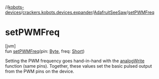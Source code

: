 //[kobots-devices](../../../index.md)/[crackers.kobots.devices.expander](../index.md)/[AdafruitSeeSaw](index.md)/[setPWMFreq](set-p-w-m-freq.md)

# setPWMFreq

[jvm]\
fun [setPWMFreq](set-p-w-m-freq.md)(pin: [Byte](https://kotlinlang.org/api/latest/jvm/stdlib/kotlin/-byte/index.html), freq: [Short](https://kotlinlang.org/api/latest/jvm/stdlib/kotlin/-short/index.html))

Setting the PWM frequency goes hand-in-hand with the [analogWrite](analog-write.md) function (same pins). Together, these values set the basic pulsed output from the PWM pins on the device.
